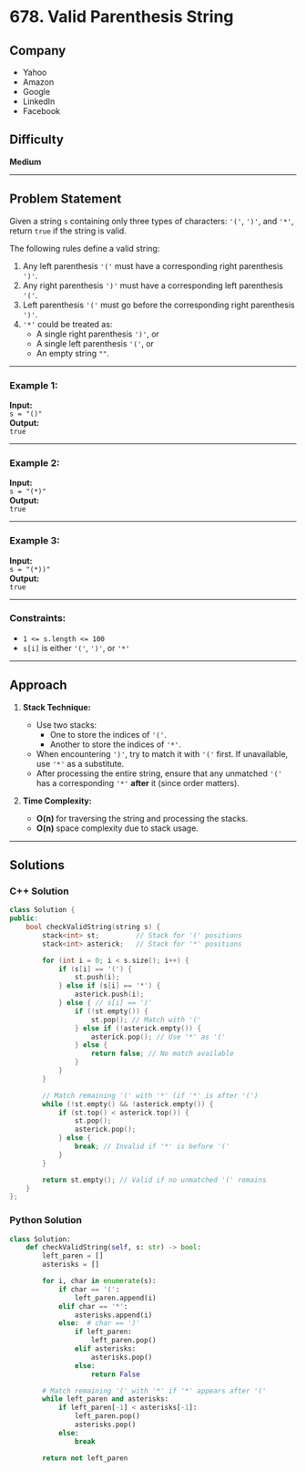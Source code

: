 # 678. Valid Parenthesis String

## Company
- Yahoo  
- Amazon  
- Google  
- LinkedIn  
- Facebook  

## Difficulty
**Medium**

---

## Problem Statement

Given a string `s` containing only three types of characters: `'('`, `')'`, and `'*'`, return `true` if the string is valid.

The following rules define a valid string:
1. Any left parenthesis `'('` must have a corresponding right parenthesis `')'`.
2. Any right parenthesis `')'` must have a corresponding left parenthesis `'('`.
3. Left parenthesis `'('` must go before the corresponding right parenthesis `')'`.
4. `'*'` could be treated as:
   - A single right parenthesis `')'`, or
   - A single left parenthesis `'('`, or
   - An empty string `""`.

---

### Example 1:

**Input:**  
`s = "()"`  
**Output:**  
`true`

---

### Example 2:

**Input:**  
`s = "(*)"`  
**Output:**  
`true`

---

### Example 3:

**Input:**  
`s = "(*))"`  
**Output:**  
`true`

---

### Constraints:
- `1 <= s.length <= 100`
- `s[i]` is either `'('`, `')'`, or `'*'`

---

## Approach

1. **Stack Technique:**
   - Use two stacks:
     - One to store the indices of `'('`.
     - Another to store the indices of `'*'`.
   - When encountering `')'`, try to match it with `'('` first. If unavailable, use `'*'` as a substitute.
   - After processing the entire string, ensure that any unmatched `'('` has a corresponding `'*'` **after** it (since order matters).

2. **Time Complexity:**  
   - **O(n)** for traversing the string and processing the stacks.  
   - **O(n)** space complexity due to stack usage.

---

## Solutions

### C++ Solution

```cpp
class Solution {
public:
    bool checkValidString(string s) {
        stack<int> st;         // Stack for '(' positions
        stack<int> asterick;   // Stack for '*' positions

        for (int i = 0; i < s.size(); i++) {
            if (s[i] == '(') {
                st.push(i);
            } else if (s[i] == '*') {
                asterick.push(i);
            } else { // s[i] == ')'
                if (!st.empty()) {
                    st.pop(); // Match with '('
                } else if (!asterick.empty()) {
                    asterick.pop(); // Use '*' as '('
                } else {
                    return false; // No match available
                }
            }
        }

        // Match remaining '(' with '*' (if '*' is after '(')
        while (!st.empty() && !asterick.empty()) {
            if (st.top() < asterick.top()) {
                st.pop();
                asterick.pop();
            } else {
                break; // Invalid if '*' is before '('
            }
        }

        return st.empty(); // Valid if no unmatched '(' remains
    }
};
```
### Python Solution

```py
class Solution:
    def checkValidString(self, s: str) -> bool:
        left_paren = []
        asterisks = []

        for i, char in enumerate(s):
            if char == '(':
                left_paren.append(i)
            elif char == '*':
                asterisks.append(i)
            else:  # char == ')'
                if left_paren:
                    left_paren.pop()
                elif asterisks:
                    asterisks.pop()
                else:
                    return False

        # Match remaining '(' with '*' if '*' appears after '('
        while left_paren and asterisks:
            if left_paren[-1] < asterisks[-1]:
                left_paren.pop()
                asterisks.pop()
            else:
                break

        return not left_paren

```

